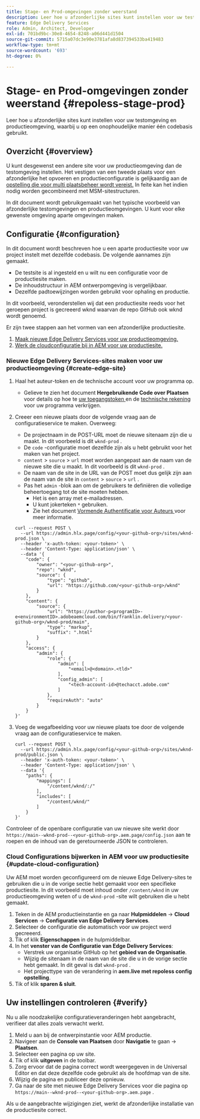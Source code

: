 ```yaml
---
title: Stage- en Prod-omgevingen zonder weerstand
description: Leer hoe u afzonderlijke sites kunt instellen voor uw testomgeving en productieomgeving, waarbij u op een onophoudelijke manier één codebasis gebruikt.
feature: Edge Delivery Services
role: Admin, Architect, Developer
exl-id: 701bd9bc-30e8-4654-8248-a06d441d1504
source-git-commit: 5715a07dc3e90e3781afa8d837394533ba419483
workflow-type: tm+mt
source-wordcount: '693'
ht-degree: 0%

---
```


# Stage- en Prod-omgevingen zonder weerstand {#repoless-stage-prod}

Leer hoe u afzonderlijke sites kunt instellen voor uw testomgeving en productieomgeving, waarbij u op een onophoudelijke manier één codebasis gebruikt.

## Overzicht {#overview}

U kunt desgewenst een andere site voor uw productieomgeving dan de testomgeving instellen. Het vestigen van een tweede plaats voor een afzonderlijke het opvoeren en productieconfiguratie is gelijkaardig aan de [ opstelling die voor multi plaatsbeheer wordt vereist.](/help/edge/wysiwyg-authoring/repoless-msm.md) In feite kan het indien nodig worden gecombineerd met MSM-sitestructuren.

In dit document wordt gebruikgemaakt van het typische voorbeeld van afzonderlijke testomgevingen en productieomgevingen. U kunt voor elke gewenste omgeving aparte omgevingen maken.

## Configuratie {#configuration}

In dit document wordt beschreven hoe u een aparte productiesite voor uw project instelt met dezelfde codebasis. De volgende aannames zijn gemaakt.

* De testsite is al ingesteld en u wilt nu een configuratie voor de productiesite maken.
* De inhoudstructuur in AEM ontwerpomgeving is vergelijkbaar.
* Dezelfde padtoewijzingen worden gebruikt voor ophaling en productie.

In dit voorbeeld, veronderstellen wij dat een productiesite reeds voor het geroepen project is gecreeerd wknd waarvan de repo GitHub ook wknd wordt genoemd.

Er zijn twee stappen aan het vormen van een afzonderlijke productiesite.

1. [Maak nieuwe Edge Delivery Services voor uw productieomgeving.](#create-edge-site)
1. [Werk de cloudconfiguratie bij in AEM voor uw productiesite.](#update-cloud-configuration)

### Nieuwe Edge Delivery Services-sites maken voor uw productieomgeving {#create-edge-site}

1. Haal het auteur-token en de technische account voor uw programma op.
   * Gelieve te zien het document **Hergebruikende Code over Plaatsen** voor details op hoe te [ uw toegangstoken ](/help/edge/wysiwyg-authoring/repoless.md#access-token) en de [ technische rekening ](/help/edge/wysiwyg-authoring/repoless.md#access-control) voor uw programma verkrijgen.
1. Creeer een nieuwe plaats door de volgende vraag aan de configuratieservice te maken. Overweeg:
   * De projectnaam in de POST-URL moet de nieuwe sitenaam zijn die u maakt. In dit voorbeeld is dit `wknd-prod` .
   * De `code` -configuratie moet dezelfde zijn als u hebt gebruikt voor het maken van het project.
   * `content` > `source` > `url` moet worden aangepast aan de naam van de nieuwe site die u maakt. In dit voorbeeld is dit `wknd-prod` .
   * De naam van de site in de URL van de POST moet dus gelijk zijn aan de naam van de site in `content` > `source` > `url` .
   * Pas het `admin` -blok aan om de gebruikers te definiëren die volledige beheertoegang tot de site moeten hebben.
      * Het is een array met e-mailadressen.
      * U kunt jokerteken `*` gebruiken.
      * Zie het document [ Vormende Authentificatie voor Auteurs ](https://www.aem.live/docs/authentication-setup-authoring#default-roles) voor meer informatie.

   ```text
   curl --request POST \
     --url https://admin.hlx.page/config/<your-github-org>/sites/wknd-prod.json \
     --header 'x-auth-token: <your-token>' \
     --header 'Content-Type: application/json' \
     --data '{
       "code": {
           "owner": "<your-github-org>",
           "repo": "wknd",
           "source": {
               "type": "github",
               "url": "https://github.com/<your-github-org>/wknd"
           }
       },
       "content": {
           "source": {
               "url": "https://author-p<programID>-e<environmentID>.adobeaemcloud.com/bin/franklin.delivery/<your-github-org>/wknd-prod/main",
               "type": "markup",
               "suffix": ".html"
           }
       },
       "access": {
           "admin": {
               "role": {
                   "admin": [
                       "<email>@<domain>.<tld>"
                   ],
                   "config_admin": [
                       "<tech-account-id>@techacct.adobe.com"
                   ]
               },
               "requireAuth": "auto"
           }
       }
   }'
   ```

1. Voeg de wegafbeelding voor uw nieuwe plaats toe door de volgende vraag aan de configuratieservice te maken.

   ```text
   curl --request POST \
     --url https://admin.hlx.page/config/<your-github-org>/sites/wknd-prod/public.json \
     --header 'x-auth-token: <your-token>' \
     --header 'Content-Type: application/json' \
     --data '{
       "paths": {
           "mappings": [
               "/content/wknd/:/"
           ],
           "includes": [
               "/content/wknd/"
           ]
       }
   }'
   ```

Controleer of de openbare configuratie van uw nieuwe site werkt door `https://main--wknd-prod--<your-github-org>.aem.page/config.json` aan te roepen en de inhoud van de geretourneerde JSON te controleren.

### Cloud Configurations bijwerken in AEM voor uw productiesite {#update-cloud-configuration}

Uw AEM moet worden geconfigureerd om de nieuwe Edge Delivery-sites te gebruiken die u in de vorige sectie hebt gemaakt voor een specifieke productiesite. In dit voorbeeld moet inhoud onder `/content/wknd` in uw productieomgeving weten of u de `wknd-prod` -site wilt gebruiken die u hebt gemaakt.

1. Teken in de AEM productieinstantie en ga naar **Hulpmiddelen** -> **Cloud Servicen** -> **Configuratie van Edge Delivery Services**.
1. Selecteer de configuratie die automatisch voor uw project werd gecreeerd.
1. Tik of klik **Eigenschappen** in de hulpmiddelbar.
1. In het **venster van de Configuratie van Edge Delivery Services**:
   * Verstrek uw organisatie GitHub op het **gebied van de Organisatie**.
   * Wijzig de sitenaam in de naam van de site die u in de vorige sectie hebt gemaakt. In dit geval is dat `wknd-prod` .
   * Het projecttype van de verandering in **aem.live met repoless config opstelling**.
1. Tik of klik **sparen &amp; sluit**.

## Uw instellingen controleren {#verify}

Nu u alle noodzakelijke configuratieveranderingen hebt aangebracht, verifieer dat alles zoals verwacht werkt.

1. Meld u aan bij de ontwerpinstantie voor AEM productie.
1. Navigeer aan de **Console van Plaatsen** door **Navigatie** te gaan -> **Plaatsen**.
1. Selecteer een pagina op uw site.
1. Tik of klik **uitgeven** in de toolbar.
1. Zorg ervoor dat de pagina correct wordt weergegeven in de Universal Editor en dat deze dezelfde code gebruikt als de hoofdmap van de site.
1. Wijzig de pagina en publiceer deze opnieuw.
1. Ga naar de site met nieuwe Edge Delivery Services voor die pagina op `https://main--wknd-prod--<your-github-org>.aem.page` .

Als u de aangebrachte wijzigingen ziet, werkt de afzonderlijke installatie van de productiesite correct.
